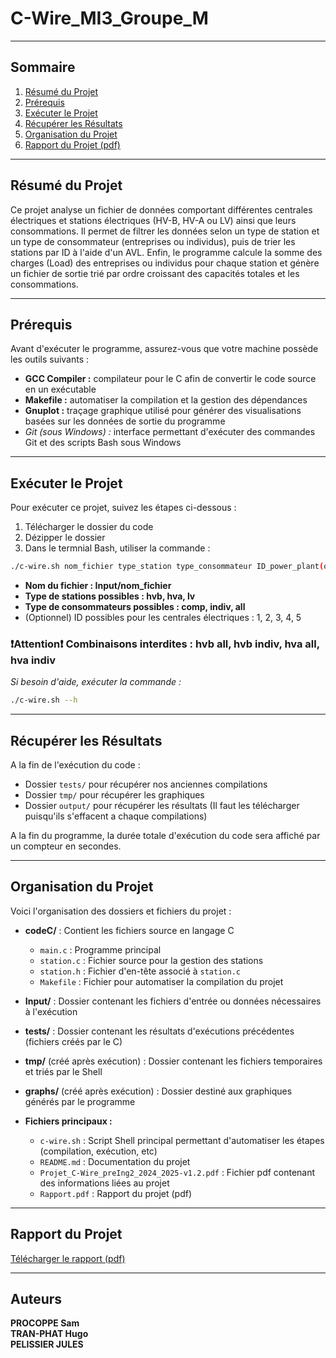# C-Wire_MI3_Groupe_M

---

## Sommaire
1. [Résumé du Projet](#résumé-du-projet)
2. [Prérequis](#Prérequis)
3. [Exécuter le Projet](#exécuter-le-projet)
4. [Récupérer les Résultats](#récupérer-les-résultats)
5. [Organisation du Projet](#organisation-du-projet)
6. [Rapport du Projet (pdf)](#Rapport-du-projet)

---

## Résumé du Projet

Ce projet analyse un fichier de données comportant différentes centrales électriques et stations électriques (HV-B, HV-A ou LV) ainsi que leurs consommations. Il permet de filtrer les données selon un type de station et un type de consommateur (entreprises ou individus), puis de trier les stations par ID à l'aide d'un AVL. Enfin, le programme calcule la somme des charges (Load) des entreprises ou individus pour chaque station et génère un fichier de sortie trié par ordre croissant des capacités totales et les consommations.

---

## Prérequis

Avant d'exécuter le programme, assurez-vous que votre machine possède les outils suivants :  
- **GCC Compiler :** compilateur pour le C afin de convertir le code source en un exécutable
- **Makefile :** automatiser la compilation et la gestion des dépendances
- **Gnuplot :** traçage graphique utilisé pour générer des visualisations basées sur les données de sortie du programme
- *Git (sous Windows) :* interface permettant d'exécuter des commandes Git et des scripts Bash sous Windows

---

## Exécuter le Projet

Pour exécuter ce projet, suivez les étapes ci-dessous :
1. Télécharger le dossier du code
2. Dézipper le dossier
3. Dans le termnial Bash, utiliser la commande :
```bash
./c-wire.sh nom_fichier type_station type_consommateur ID_power_plant(optionnel)
```
- **Nom du fichier : Input/nom_fichier**  
- **Type de stations possibles : hvb, hva, lv**  
- **Type de consommateurs possibles : comp, indiv, all**  
- (Optionnel) ID possibles pour les centrales électriques : 1, 2, 3, 4, 5  
### ❗Attention❗ Combinaisons interdites : hvb all, hvb indiv, hva all, hva indiv

*Si besoin d'aide, exécuter la commande :* 
```bash
./c-wire.sh --h
```

---

## Récupérer les Résultats

A la fin de l'exécution du code : 
  - Dossier `tests/` pour récupérer nos anciennes compilations
  - Dossier `tmp/` pour récupérer les graphiques
  - Dossier `output/` pour récupérer les résultats (Il faut les télécharger puisqu'ils s'effacent a chaque compilations)

A la fin du programme, la durée totale d'exécution du code sera affiché par un compteur en secondes.

---

## Organisation du Projet

Voici l'organisation des dossiers et fichiers du projet :

- **codeC/** : Contient les fichiers source en langage C
  - `main.c` : Programme principal
  - `station.c` : Fichier source pour la gestion des stations
  - `station.h` : Fichier d'en-tête associé à `station.c`
  - `Makefile` : Fichier pour automatiser la compilation du projet

- **Input/** : Dossier contenant les fichiers d'entrée ou données nécessaires à l'exécution

- **tests/** : Dossier contenant les résultats d'exécutions précédentes (fichiers créés par le C)

- **tmp/** (créé après exécution) : Dossier contenant les fichiers temporaires et triés par le Shell

- **graphs/** (créé après exécution) : Dossier destiné aux graphiques générés par le programme

- **Fichiers principaux :**
  - `c-wire.sh` : Script Shell principal permettant d'automatiser les étapes (compilation, exécution, etc)
  - `README.md` : Documentation du projet
  - `Projet_C-Wire_preIng2_2024_2025-v1.2.pdf` : Fichier pdf contenant des informations liées au projet
  - `Rapport.pdf` : Rapport du projet (pdf)

---

## Rapport du Projet

[Télécharger le rapport (pdf)](Rapport.pdf)

---

## Auteurs 

**PROCOPPE Sam**  
**TRAN-PHAT Hugo**  
**PELISSIER JULES**

